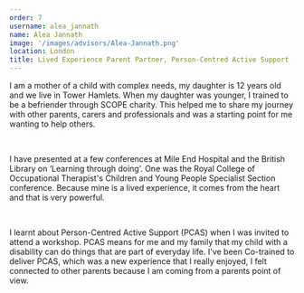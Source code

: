 ```yaml
---
order: 7
username: alea_jannath
name: Alea Jannath
image: '/images/advisors/Alea-Jannath.png'
location: London
title: Lived Experience Parent Partner, Person-Centred Active Support (PCAS) facilitator
---
```


I am a mother of a child with complex needs, my daughter is 12 years old and we live in Tower Hamlets. When my daughter was younger, I trained to be a befriender through SCOPE charity. This helped me to share my journey with other parents, carers and professionals and was a starting point for me wanting to help others. 

<br />

I have presented at a few conferences at Mile End Hospital and the British Library on ‘Learning through doing’. One was the Royal College of Occupational Therapist's Children and Young People Specialist Section conference.  Because mine is a lived experience, it comes from the heart and that is very powerful. 

<br />

I learnt about Person-Centred Active Support (PCAS) when I was invited to attend a workshop. PCAS means for me and my family that my child with a disability can do things that are part of everyday life. I've been Co-trained to deliver PCAS, which was a new experience that I really enjoyed, I felt connected to other parents because I am coming from a parents point of view. 
